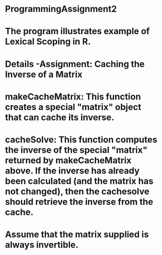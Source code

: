 # ProgrammingAssignment2
# The program illustrates example of Lexical Scoping in R.
# Details -Assignment: Caching the Inverse of a Matrix
# makeCacheMatrix: This function creates a special "matrix" object that can cache its inverse.
# cacheSolve: This function computes the inverse of the special "matrix" returned by makeCacheMatrix above. If the inverse has already been calculated (and the matrix has not changed), then the cachesolve should retrieve the inverse from the cache.
# Assume that the matrix supplied is always invertible.
